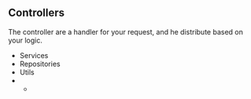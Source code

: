 ## Controllers

The controller are a handler for your request, and he distribute based on your logic.
 - Services
 - Repositories
 - Utils
 - *